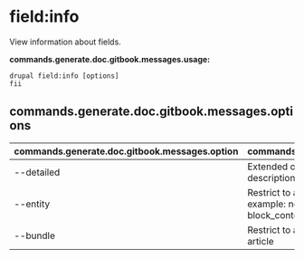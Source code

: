 # field:info
View information about fields.

**commands.generate.doc.gitbook.messages.usage:**
```
drupal field:info [options]
fii
```

## commands.generate.doc.gitbook.messages.options
commands.generate.doc.gitbook.messages.option | commands.generate.doc.gitbook.messages.details
-------|-------------
--detailed | Extended output with machine names and descriptions
--entity | Restrict to a specific fieldabe entity type, for example: node, comment, taxonomy_term, shortcut, block_content, contact_message
--bundle | Restrict to a specific bundle type, for example: article
